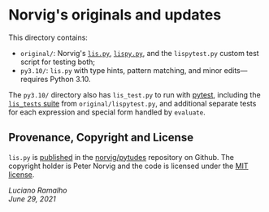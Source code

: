 # Norvig's originals and updates

This directory contains:

* `original/`:
Norvig's [`lis.py`](https://github.com/norvig/pytudes/blob/c33cd6835a506a57d9fe73e3a8317d49babb13e8/py/lis.py),
[`lispy.py`](https://github.com/norvig/pytudes/blob/c33cd6835a506a57d9fe73e3a8317d49babb13e8/py/lispy.py), and the `lispytest.py` custom test script for testing both;
* `py3.10/`: `lis.py` with type hints, pattern matching, and minor edits—requires Python 3.10.

The `py3.10/` directory also has `lis_test.py` to run with
[pytest](https://docs.pytest.org), including the
[`lis_tests` suite](https://github.com/norvig/pytudes/blob/60168bce8cdfacf57c92a5b2979f0b2e95367753/py/lispytest.py#L5)
from `original/lispytest.py`,
and additional separate tests for each expression and special form handled by `evaluate`.


## Provenance, Copyright and License

`lis.py` is
[published](https://github.com/norvig/pytudes/blob/c33cd6835a506a57d9fe73e3a8317d49babb13e8/py/lis.py)
in the [norvig/pytudes](https://github.com/norvig/pytudes) repository on Github.
The copyright holder is Peter Norvig and the code is licensed under the
[MIT license](https://github.com/norvig/pytudes/blob/60168bce8cdfacf57c92a5b2979f0b2e95367753/LICENSE).


_Luciano Ramalho<br/>June 29, 2021_
